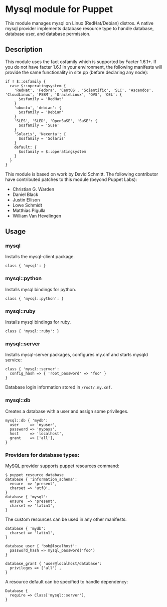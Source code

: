 # Mysql module for Puppet

This module manages mysql on Linux (RedHat/Debian) distros. A native mysql provider implements database resource type to handle database, database user, and database permission.

## Description

This module uses the fact osfamily which is supported by Facter 1.6.1+. If you do not have facter 1.6.1 in your environment, the following manifests will provide the same functionality in site.pp (before declaring any node):

    if ! $::osfamily {
      case $::operatingsystem {
        'RedHat', 'Fedora', 'CentOS', 'Scientific', 'SLC', 'Ascendos', 'CloudLinux', 'PSBM', 'OracleLinux', 'OVS', 'OEL': {
          $osfamily = 'RedHat'
        }
        'ubuntu', 'debian': {
          $osfamily = 'Debian'
        }
        'SLES', 'SLED', 'OpenSuSE', 'SuSE': {
          $osfamily = 'Suse'
        }
        'Solaris', 'Nexenta': {
          $osfamily = 'Solaris'
        }
        default: {
          $osfamily = $::operatingsystem
        }
      }
    }

This module is based on work by David Schmitt. The following contributor have contributed patches to this module (beyond Puppet Labs):

* Christian G. Warden
* Daniel Black
* Justin Ellison
* Lowe Schmidt
* Matthias Pigulla
* William Van Hevelingen

## Usage

### mysql
Installs the mysql-client package.

    class { 'mysql': }

### mysql::python
Installs mysql bindings for python.

    class { 'mysql::python': }

### mysql::ruby
Installs mysql bindings for ruby.

    class { 'mysql::ruby': }

### mysql::server
Installs mysql-server packages, configures my.cnf and starts mysqld service:

    class { 'mysql::server':
      config_hash => { 'root_password' => 'foo' }
    }

Database login information stored in `/root/.my.cnf`.

### mysql::db
Creates a database with a user and assign some privileges.

    mysql::db { 'mydb':
      user     => 'myuser',
      password => 'mypass',
      host     => 'localhost',
      grant    => ['all'],
    }

### Providers for database types:
MySQL provider supports puppet resources command:

    $ puppet resource database
    database { 'information_schema':
      ensure  => 'present',
      charset => 'utf8',
    }
    database { 'mysql':
      ensure  => 'present',
      charset => 'latin1',
    }

The custom resources can be used in any other manifests:

    database { 'mydb':
      charset => 'latin1',
    }

    database_user { 'bob@localhost':
      password_hash => mysql_password('foo')
    }

    database_grant { 'user@localhost/database':
      privileges => ['all'] ,
    }

A resource default can be specified to handle dependency:

    Database {
      require => Class['mysql::server'],
    }
